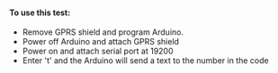 #### To use this test:
- Remove GPRS shield and program Arduino.  
- Power off Arduino and attach GPRS shield
- Power on and attach serial port at 19200
- Enter 't' and the Arduino will send a text to the number in the code 